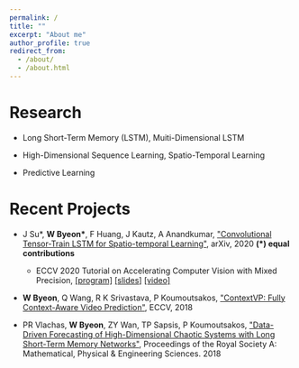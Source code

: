 ```yaml
---
permalink: /
title: ""
excerpt: "About me"
author_profile: true
redirect_from: 
  - /about/
  - /about.html
---
```


Research
======
* Long Short-Term Memory (LSTM), Muiti-Dimensional LSTM

* High-Dimensional Sequence Learning, Spatio-Temporal Learning

* Predictive Learning

Recent Projects
======
* J Su*, <b>W Byeon*</b>, F Huang, J Kautz, A Anandkumar, ["Convolutional Tensor-Train LSTM for Spatio-temporal Learning"](https://wonmin-byeon.github.io/publication/2020-02-convttlstm), arXiv, 2020 <b> (*) equal contributions </b> 
    - ECCV 2020 Tutorial on Accelerating Computer Vision with Mixed Precision, [[program]](https://nvlabs.github.io/eccv2020-mixed-precision-tutorial/) [[slides]](https://nvlabs.github.io/eccv2020-mixed-precision-tutorial/files/wonmin_byeon-mixed-precision-training-for-convolutional-tensor-train-lstm.pdf) [[video]](https://www.youtube.com/watch?v=1XuD-ozHTLY&feature=youtu.be)

* <b>W Byeon</b>, Q Wang, R K Srivastava, P Koumoutsakos, ["ContextVP: Fully Context-Aware Video Prediction"](https://wonmin-byeon.github.io/publication/2018-eccv), ECCV, 2018 

* PR Vlachas, <b>W Byeon</b>, ZY Wan, TP Sapsis, P Koumoutsakos, ["Data-Driven Forecasting of High-Dimensional Chaotic Systems with Long Short-Term Memory Networks"](https://wonmin-byeon.github.io/publication/2018-05-01-chaotic-lstm), Proceedings of the Royal Society A: Mathematical, Physical & Engineering Sciences. 2018
